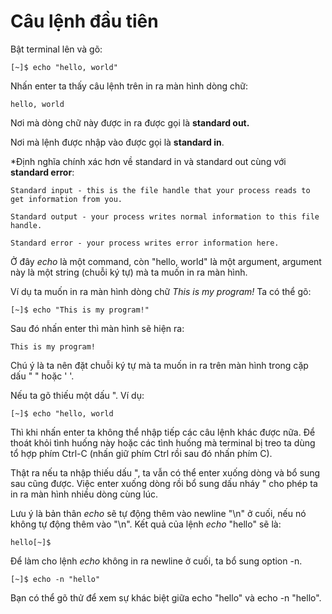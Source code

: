 # Câu lệnh đầu tiên

Bật terminal lên và gõ:

```text
[~]$ echo "hello, world"
```

Nhấn enter ta thấy câu lệnh trên in ra màn hình dòng chữ:

```text
hello, world
```

Nơi mà dòng chữ này được in ra được gọi là **standard out.**

Nơi mà lệnh được nhập vào được gọi là **standard in**.

\*Định nghĩa chính xác hơn về standard in và standard out cùng với **standard error**:

```text
Standard input - this is the file handle that your process reads to get information from you.

Standard output - your process writes normal information to this file handle.

Standard error - your process writes error information here.
```

Ở đây _echo_ là một command, còn "hello, world" là một argument, argument này là một string \(chuỗi ký tự\) mà ta muốn in ra màn hình.

Ví dụ ta muốn in ra màn hình dòng chữ _This is my program!_ Ta có thể gõ:

```text
[~]$ echo "This is my program!"
```

Sau đó nhấn enter thì màn hình sẽ hiện ra:

```text
This is my program!
```

Chú ý là ta nên đặt chuỗi ký tự mà ta muốn in ra trên màn hình trong cặp dấu " " hoặc ' '.

Nếu ta gõ thiếu một dấu ". Ví dụ:

```text
[~]$ echo "hello, world
```

Thì khi nhấn enter ta không thể nhập tiếp các câu lệnh khác được nữa. Để thoát khỏi tình huống này hoặc các tình huống mà terminal bị treo ta dùng tổ hợp phím Ctrl-C \(nhấn giữ phím Ctrl rồi sau đó nhấn phím C\).

Thật ra nếu ta nhập thiếu dấu ", ta vẫn có thể enter xuống dòng và bổ sung sau cũng được. Việc enter xuống dòng rồi bổ sung dấu nháy " cho phép ta in ra màn hình nhiều dòng cùng lúc.

Lưu ý là bản thân _echo_ sẽ tự động thêm vào newline "\n" ở cuối, nếu nó không tự động thêm vào "\n". Kết quả của lệnh _echo_ "hello" sẽ là:

```text
hello[~]$
```

Để làm cho lệnh _echo_ không in ra newline ở cuối, ta bổ sung option -n.

```text
[~]$ echo -n "hello"
```

Bạn có thể gõ thử để xem sự khác biệt giữa echo "hello" và echo -n "hello".


